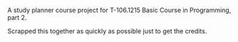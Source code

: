 A study planner course project for T-106.1215 Basic Course in Programming, part 2. 

Scrapped this together as quickly as possible just to get the credits. 

